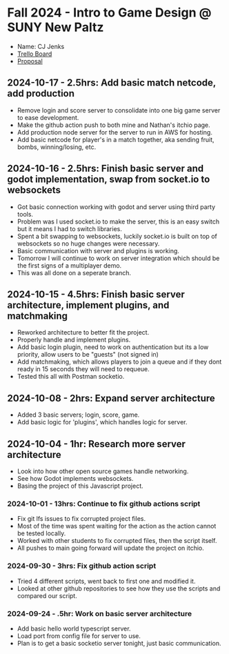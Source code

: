 # Fall 2024 - Intro to Game Design @ SUNY New Paltz
* Name: CJ Jenks
* [Trello Board](https://trello.com/b/6GWgIG7v/danmomo)
* [Proposal](jenks-proposal.pdf)

## 2024-10-17 - 2.5hrs: Add basic match netcode, add production
* Remove login and score server to consolidate into one big game server to ease development.
* Make the github action push to both mine and Nathan's itchio page.
* Add production node server for the server to run in AWS for hosting.
* Add basic netcode for player's in a match together, aka sending fruit, bombs, winning/losing, etc.

## 2024-10-16 - 2.5hrs: Finish basic server and godot implementation, swap from socket.io to websockets
* Got basic connection working with godot and server using third party tools.
* Problem was I used socket.io to make the server, this is an easy switch but it means I had to switch libraries.
* Spent a bit swapping to websockets, luckily socket.io is built on top of websockets so no huge changes were necessary.
* Basic communication with server and plugins is working.
* Tomorrow I will continue to work on server integration which should be the first signs of a multiplayer demo.
* This was all done on a seperate branch.

## 2024-10-15 - 4.5hrs: Finish basic server architecture, implement plugins, and matchmaking
* Reworked architecture to better fit the project.
* Properly handle and implement plugins.
* Add basic login plugin, need to work on authentication but its a low priority, allow users to be "guests" (not signed in)
* Add matchmaking, which allows players to join a queue and if they dont ready in 15 seconds they will need to requeue.
* Tested this all with Postman socketio.

## 2024-10-08 - 2hrs: Expand server architecture
* Added 3 basic servers; login, score, game.
* Add basic logic for 'plugins', which handles logic for server.

## 2024-10-04 - 1hr: Research more server architecture
* Look into how other open source games handle networking.
* See how Godot implements websockets.
* Basing the project of this Javascript project.

### 2024-10-01 - 13hrs: Continue to fix github actions script
* Fix git lfs issues to fix corrupted project files.
* Most of the time was spent waiting for the action as the action cannot be tested locally.
* Worked with other students to fix corrupted files, then the script itself.
* All pushes to main going forward will update the project on itchio.

### 2024-09-30 - 3hrs: Fix github action script
* Tried 4 different scripts, went back to first one and modified it.
* Looked at other github repositories to see how they use the scripts and compared our script.

### 2024-09-24 - .5hr: Work on basic server architecture
* Add basic hello world typescript server.
* Load port from config file for server to use.
* Plan is to get a basic socketio server tonight, just basic communication.